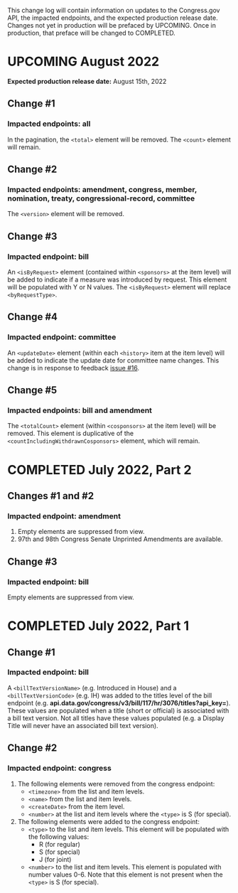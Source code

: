 This change log will contain information on updates to the Congress.gov API, the impacted endpoints, and the expected production release date. Changes not yet in production will be prefaced by UPCOMING. Once in production, that preface will be changed to COMPLETED.
# UPCOMING August 2022
**Expected production release date:** August 15th, 2022
## Change #1
### Impacted endpoints: all
In the pagination, the `<total>` element will be removed. The `<count>` element will remain.
## Change #2
### Impacted endpoints: amendment, congress, member, nomination, treaty, congressional-record, committee
The `<version>` element will be removed.
## Change #3
### Impacted endpoint: bill
An `<isByRequest>` element (contained within `<sponsors>` at the item level) will be added to indicate if a measure was introduced by request. This element will be populated with Y or N values. The `<isByRequest>` element will replace `<byRequestType>`.
## Change #4
### Impacted endpoint: committee
An `<updateDate>` element (within each `<history>` item at the item level) will be added to indicate the update date for committee name changes. This change is in response to feedback [issue #16](https://github.com/LibraryOfCongress/api.congress.gov/issues/16). 
## Change #5
### Impacted endpoints: bill and amendment 
The `<totalCount>` element (within `<cosponsors>` at the item level) will be removed. This element is duplicative of the `<countIncludingWithdrawnCosponsors>` element, which will remain. 
# COMPLETED July 2022, Part 2
## Changes #1 and #2
### Impacted endpoint: amendment
1. Empty elements are suppressed from view. 
2. 97th and 98th Congress Senate Unprinted Amendments are available. 
## Change #3
### Impacted endpoint: bill
Empty elements are suppressed from view. 
# COMPLETED July 2022, Part 1
## Change #1
### Impacted endpoint: bill
A `<billTextVersionName>` (e.g. Introduced in House) and a `<billTextVersionCode>` (e.g. IH) was added to the titles level of the bill endpoint (e.g. **api.data.gov/congress/v3/bill/117/hr/3076/titles?api_key=**). These values are populated when a title (short or official) is associated with a bill text version. Not all titles have these values populated (e.g. a Display Title will never have an associated bill text version).
## Change #2
### Impacted endpoint: congress
1. The following elements were removed from the congress endpoint:
    - `<timezone>` from the list and item levels. 
    - `<name>` from the list and item levels.
    - `<createDate>` from the item level.
    - `<number>` at the list and item levels where the `<type>` is S (for special).
2. The following elements were added to the congress endpoint:
    - `<type>` to the list and item levels. This element will be populated with the following values: 
      - R (for regular)
      - S (for special)
      - J (for joint)
    - `<number>` to the list and item levels. This element is populated with number values 0-6. Note that this element is not present when the `<type>` is S (for special). 
